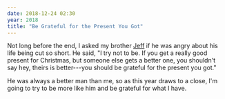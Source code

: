 ```yaml
---
date: 2018-12-24 02:30
year: 2018
title: "Be Grateful for the Present You Got"
---
```


Not long before the end,
I asked my brother [Jeff]({{site.github.url}}/2018/03/20/goodbye-jeff.html)
if he was angry about his life being cut so short.
He said,
"I try not to be.
If you get a really good present for Christmas,
but someone else gets a better one,
you shouldn't say hey, theirs is better---you should be grateful for the present you got."

He was always a better man than me,
so as this year draws to a close,
I'm going to try to be more like him
and be grateful for what I have.
